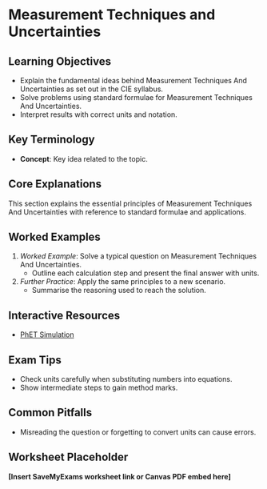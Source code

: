 # Measurement Techniques and Uncertainties

## Learning Objectives
- Explain the fundamental ideas behind Measurement Techniques And Uncertainties as set out in the CIE syllabus.
- Solve problems using standard formulae for Measurement Techniques And Uncertainties.
- Interpret results with correct units and notation.

## Key Terminology
- **Concept**: Key idea related to the topic.

## Core Explanations
This section explains the essential principles of Measurement Techniques And Uncertainties with reference to standard formulae and applications.

## Worked Examples
1. *Worked Example*: Solve a typical question on Measurement Techniques And Uncertainties.
   - Outline each calculation step and present the final answer with units.
2. *Further Practice*: Apply the same principles to a new scenario.
   - Summarise the reasoning used to reach the solution.

## Interactive Resources
- [PhET Simulation](https://phet.colorado.edu/)

## Exam Tips
- Check units carefully when substituting numbers into equations.
- Show intermediate steps to gain method marks.

## Common Pitfalls
- Misreading the question or forgetting to convert units can cause errors.

## Worksheet Placeholder
**[Insert SaveMyExams worksheet link or Canvas PDF embed here]**
